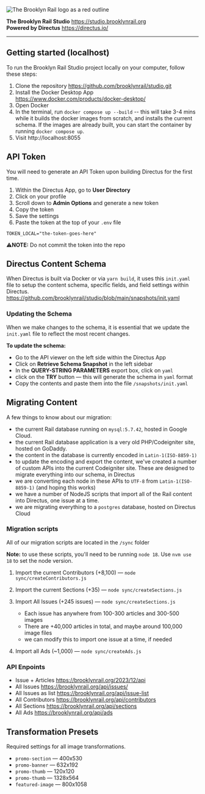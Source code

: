 <img src="https://venice.brooklynrail.org/assets/img/brooklynrail-logo-red.png" alt="The Brooklyn Rail logo as a red outline"/>

**The Brooklyn Rail Studio** https://studio.brooklynrail.org <br/>
**Powered by Directus** https://directus.io/

---

## Getting started (localhost)

To run the Brooklyn Rail Studio project locally on your computer, follow these steps:

1. Clone the repository https://github.com/brooklynrail/studio.git
2. Install the Docker Desktop App https://www.docker.com/products/docker-desktop/
3. Open Docker
4. In the terminal, run `docker compose up --build` -- this will take 3-4 mins while it builds the docker images from scratch, and installs the current schema. If the images are already built, you can start the container by running `docker compose up`.
5. Visit http://localhost:8055

## API Token

You will need to generate an API Token upon building Directus for the first time.

1. Within the Directus App, go to **User Directory**
2. Click on your profile
3. Scroll down to **Admin Options** and generate a new token
4. Copy the token
5. Save the settings
6. Paste the token at the top of your `.env` file

```
TOKEN_LOCAL="the-token-goes-here"
```

:warning:**NOTE:** Do not commit the token into the repo

## Directus Content Schema

When Directus is built via Docker or via `yarn build`, it uses this `init.yaml` file to setup the content schema, specific fields, and field settings within Directus. https://github.com/brooklynrail/studio/blob/main/snapshots/init.yaml

### Updating the Schema

When we make changes to the schema, it is essential that we update the `init.yaml` file to reflect the most recent changes.

**To update the schema:**

- Go to the API viewer on the left side within the Directus App
- Click on **Retrieve Schema Snapshot** in the left sidebar
- In the **QUERY-STRING PARAMETERS** export box, click on `yaml`
- click on the **TRY** button — this will generate the schema in `yaml` format
- Copy the contents and paste them into the file `/snapshots/init.yaml`

## Migrating Content

A few things to know about our migration:

- the current Rail database running on `mysql:5.7.42`, hosted in Google Cloud.
- the current Rail database application is a very old PHP/Codeigniter site, hosted on GoDaddy.
- the content in the database is currently encoded in `Latin-1(ISO-8859-1)`
- to update the encoding and export the content, we've created a number of custom APIs into the current Codeigniter site. These are designed to migrate everything into our schema, in Directus
- we are converting each node in these APIs to `UTF-8` from `Latin-1(ISO-8859-1)` (and hoping this works)
- we have a number of NodeJS scripts that import all of the Rail content into Directus, one issue at a time.
- we are migrating everything to a `postgres` database, hosted on Directus Cloud

### Migration scripts

All of our migration scripts are located in the `/sync` folder

**Note:** to use these scripts, you'll need to be running `node 18`. Use `nvm use 18` to set the node version.

1. Import the current Contributors (+8,100) — `node sync/createContributors.js`
2. Import the current Sections (+35) — `node sync/createSections.js`
3. Import All Issues (+245 issues) — `node sync/createSections.js`

   - Each issue has anywhere from 100-300 articles and 300-500 images
   - There are +40,000 articles in total, and maybe around 100,000 image files
   - we can modify this to import one issue at a time, if needed

4. Import all Ads (~1,000) — `node sync/createAds.js`

### API Enpoints

- Issue + Articles https://brooklynrail.org/2023/12/api
- All Issues https://brooklynrail.org/api/issues/
- All Issues as list https://brooklynrail.org/api/issue-list
- All Contributors https://brooklynrail.org/api/contributors
- All Sections https://brooklynrail.org/api/sections
- All Ads https://brooklynrail.org/api/ads

## Transformation Presets

Required settings for all image transformations.

- `promo-section` — 400x530
- `promo-banner` — 632x192
- `promo-thumb` — 120x120
- `promo-thumb` — 1328x564
- `featured-image` — 800x1058
